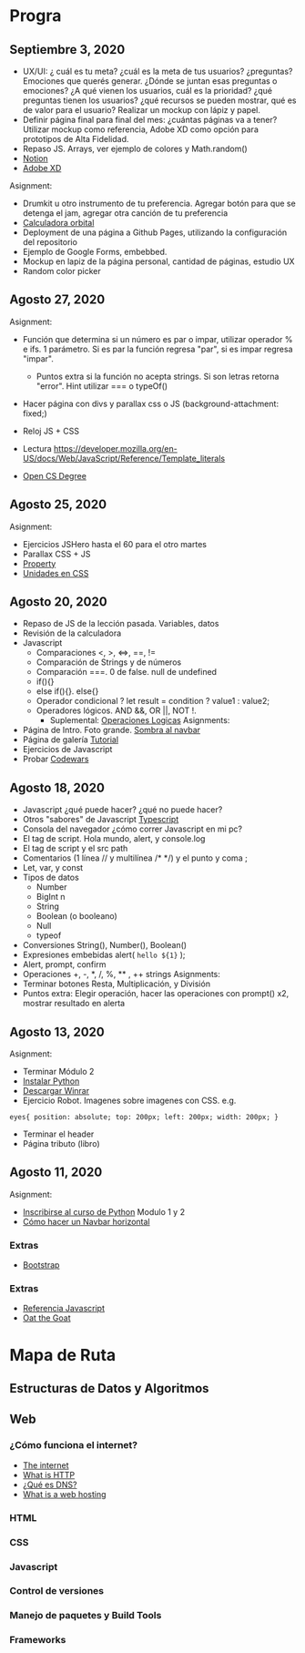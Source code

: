 # Progra

## Septiembre 3, 2020
- UX/UI: ¿ cuál es tu meta? ¿cuál es la meta de tus usuarios? ¿preguntas? Emociones que querés generar. ¿Dónde se juntan esas preguntas o emociones? ¿A qué vienen los usuarios, cuál es la prioridad? ¿qué preguntas tienen los usuarios? ¿qué recursos se pueden mostrar, qué es de valor para el usuario? Realizar un mockup con lápiz y papel.
- Definir página final para final del mes: ¿cuántas páginas va a tener? Utilizar mockup como referencia, Adobe XD como opción para prototipos de Alta Fidelidad.
- Repaso JS. Arrays, ver ejemplo de colores y Math.random()
- [Notion](https://www.notion.so/pricing)
- [Adobe XD](https://www.adobe.com/products/xd.html)

Asignment:
- Drumkit u otro instrumento de tu preferencia. Agregar botón para que se detenga el jam, agregar otra canción de tu preferencia
- [Calculadora orbital](https://byjus.com/orbital-speed-formula/)
- Deployment de una página a Github Pages, utilizando la configuración del repositorio
- Ejemplo de Google Forms, embebbed.
- Mockup en lapiz de la página personal, cantidad de páginas, estudio UX
- Random color picker

## Agosto 27, 2020
Asignment:
- Función que determina si un número es par o impar, utilizar operador % e ifs. 1 parámetro. Si es par la función regresa "par", si es impar regresa "impar".
  - Puntos extra si la función no acepta strings. Si son letras retorna "error". Hint utilizar === o typeOf()
- Hacer página con divs y parallax css o JS (background-attachment: fixed;)
- Reloj JS + CSS
- Lectura https://developer.mozilla.org/en-US/docs/Web/JavaScript/Reference/Template_literals

- [Open CS Degree](https://github.com/ForrestKnight/open-source-cs-python)

## Agosto 25, 2020
Asignment: 
- Ejercicios JSHero hasta el 60 para el otro martes
- Parallax CSS + JS
- [Property](https://www.w3schools.com/cssref/css3_pr_transform.asp)
- [Unidades en CSS](https://www.w3schools.com/CSSref/css_units.asp)

## Agosto 20, 2020
- Repaso de JS de la lección pasada. Variables, datos
- Revisión de la calculadora
- Javascript
  - Comparaciones <, >, <=>, ==, !=
  - Comparación de Strings y de números
  - Comparación ===. 0 de false. null de undefined
  - if(){}
  - else if(){}. else{}
  - Operador condicional ? let result = condition ? value1 : value2;
  - Operadores lógicos. AND &&, OR ||, NOT !.
    - Suplemental: [Operaciones Logicas](https://espaciotecnologico.co/operaciones-logicas/)
Asignments:
- Página de Intro. Foto grande. [Sombra al navbar](https://www.w3schools.com/csS/css3_shadows.asp)
- Página de galería [Tutorial](https://www.w3schools.com/howto/howto_css_image_grid_responsive.asp)
- Ejercicios de Javascript
- Probar [Codewars](https://www.codewars.com/)

## Agosto 18, 2020
- Javascript ¿qué puede hacer? ¿qué no puede hacer?
- Otros "sabores" de Javascript [Typescript](https://www.typescriptlang.org/)
- Consola del navegador ¿cómo correr Javascript en mi pc? 
- El tag de script. Hola mundo, alert, y console.log
- El tag de script y el src path
- Comentarios (1 línea // y multilínea /* */) y el punto y coma ;
- Let, var, y const
- Tipos de datos
  - Number
  - BigInt n
  - String
  - Boolean (o booleano)
  - Null
  - typeof
- Conversiones String(), Number(), Boolean()
- Expresiones embebidas alert( `hello ${1}` );
- Alert, prompt, confirm
- Operaciones +, -, *, /, %, ** , ++ strings
Asignments:
- Terminar botones Resta, Multiplicación, y División
- Puntos extra: Elegir operación, hacer las operaciones con prompt() x2, mostrar resultado en alerta

## Agosto 13, 2020
Asignment:
- Terminar Módulo 2
- [Instalar Python](https://www.python.org/downloads/)
- [Descargar Winrar](https://www.winrar.es/descargas)
- Ejercicio Robot. Imagenes sobre imagenes con CSS. e.g.

``
  eyes{
          position: absolute;
          top: 200px;
          left: 200px;
          width: 200px;
      }
``
 
- Terminar el header
- Página tributo (libro)

## Agosto 11, 2020
Asignment:
- [Inscribirse al curso de Python](https://edube.org/study/pe1) Modulo 1 y 2
- [Cómo hacer un Navbar horizontal](https://www.w3schools.com/Css/css_navbar.asp)
### Extras
- [Bootstrap](https://getbootstrap.com/docs/4.5/examples/) 


### Extras
- [Referencia Javascript](https://developer.mozilla.org/en-US/docs/Web/JavaScript/Reference)
- [Oat the Goat](http://www.oatthegoat.co.nz/)

# Mapa de Ruta
## Estructuras de Datos y Algoritmos

## Web
### ¿Cómo funciona el internet?
- [The internet](https://web.stanford.edu/class/msande91si/www-spr04/readings/week1/InternetWhitepaper.htm)
- [What is HTTP](https://www.w3schools.com/whatis/whatis_http.asp)
- [¿Qué es DNS?](https://www.cloudflare.com/es-es/learning/dns/what-is-dns/)
- [What is a web hosting](https://www.website.com/beginnerguide/webhosting/6/1/what-is-web-hosting?.ws)

### HTML
### CSS
### Javascript
### Control de versiones
### Manejo de paquetes y Build Tools
### Frameworks

